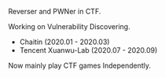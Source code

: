 Reverser and PWNer in CTF.

Working on Vulnerability Discovering.

- Chaitin (2020.01 - 2020.03)
- Tencent Xuanwu-Lab (2020.07 - 2020.09)

Now mainly play CTF games Independently.
